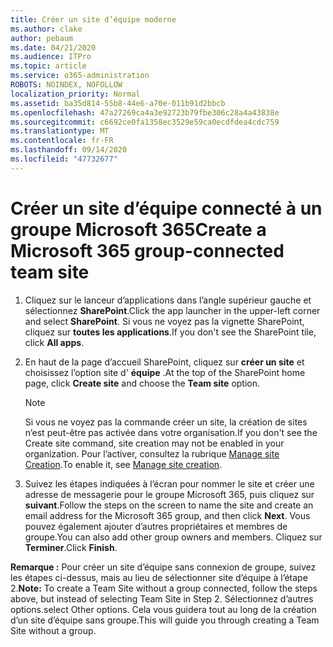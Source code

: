 ```yaml
---
title: Créer un site d’équipe moderne
ms.author: clake
author: pebaum
ms.date: 04/21/2020
ms.audience: ITPro
ms.topic: article
ms.service: o365-administration
ROBOTS: NOINDEX, NOFOLLOW
localization_priority: Normal
ms.assetid: ba35d814-55b8-44e6-a70e-011b91d2bbcb
ms.openlocfilehash: 47a27269ca4a3e92723b79fbe306c28a4a43838e
ms.sourcegitcommit: c6692ce0fa1358ec3529e59ca0ecdfdea4cdc759
ms.translationtype: MT
ms.contentlocale: fr-FR
ms.lasthandoff: 09/14/2020
ms.locfileid: "47732677"
---
```

# <a name="create-a-microsoft-365-group-connected-team-site"></a><span data-ttu-id="4b7e3-102">Créer un site d’équipe connecté à un groupe Microsoft 365</span><span class="sxs-lookup"><span data-stu-id="4b7e3-102">Create a Microsoft 365 group-connected team site</span></span>

1. <span data-ttu-id="4b7e3-103">Cliquez sur le lanceur d’applications dans l’angle supérieur gauche et sélectionnez **SharePoint**.</span><span class="sxs-lookup"><span data-stu-id="4b7e3-103">Click the app launcher in the upper-left corner and select **SharePoint**.</span></span> <span data-ttu-id="4b7e3-104">Si vous ne voyez pas la vignette SharePoint, cliquez sur **toutes les applications**.</span><span class="sxs-lookup"><span data-stu-id="4b7e3-104">If you don't see the SharePoint tile, click **All apps**.</span></span>
    
2. <span data-ttu-id="4b7e3-105">En haut de la page d’accueil SharePoint, cliquez sur **créer un site** et choisissez l’option site d' **équipe** .</span><span class="sxs-lookup"><span data-stu-id="4b7e3-105">At the top of the SharePoint home page, click **Create site** and choose the **Team site** option.</span></span> 
    
    > [!NOTE]
    > <span data-ttu-id="4b7e3-106">Si vous ne voyez pas la commande créer un site, la création de sites n’est peut-être pas activée dans votre organisation.</span><span class="sxs-lookup"><span data-stu-id="4b7e3-106">If you don't see the Create site command, site creation may not be enabled in your organization.</span></span> <span data-ttu-id="4b7e3-107">Pour l’activer, consultez la rubrique [Manage site Creation](https://go.microsoft.com/fwlink/?linkid=2009644).</span><span class="sxs-lookup"><span data-stu-id="4b7e3-107">To enable it, see [Manage site creation](https://go.microsoft.com/fwlink/?linkid=2009644).</span></span> 
  
3. <span data-ttu-id="4b7e3-108">Suivez les étapes indiquées à l’écran pour nommer le site et créer une adresse de messagerie pour le groupe Microsoft 365, puis cliquez sur **suivant**.</span><span class="sxs-lookup"><span data-stu-id="4b7e3-108">Follow the steps on the screen to name the site and create an email address for the Microsoft 365 group, and then click **Next**.</span></span> <span data-ttu-id="4b7e3-109">Vous pouvez également ajouter d’autres propriétaires et membres de groupe.</span><span class="sxs-lookup"><span data-stu-id="4b7e3-109">You can also add other group owners and members.</span></span> <span data-ttu-id="4b7e3-110">Cliquez sur **Terminer**.</span><span class="sxs-lookup"><span data-stu-id="4b7e3-110">Click **Finish**.</span></span>
  
 <span data-ttu-id="4b7e3-111">**Remarque :** Pour créer un site d’équipe sans connexion de groupe, suivez les étapes ci-dessus, mais au lieu de sélectionner site d’équipe à l’étape 2.</span><span class="sxs-lookup"><span data-stu-id="4b7e3-111">**Note:** To create a Team Site without a group connected, follow the steps above, but instead of selecting Team Site in Step 2.</span></span> <span data-ttu-id="4b7e3-112">Sélectionnez d’autres options.</span><span class="sxs-lookup"><span data-stu-id="4b7e3-112">select Other options.</span></span> <span data-ttu-id="4b7e3-113">Cela vous guidera tout au long de la création d’un site d’équipe sans groupe.</span><span class="sxs-lookup"><span data-stu-id="4b7e3-113">This will guide you through creating a Team Site without a group.</span></span> 
    

